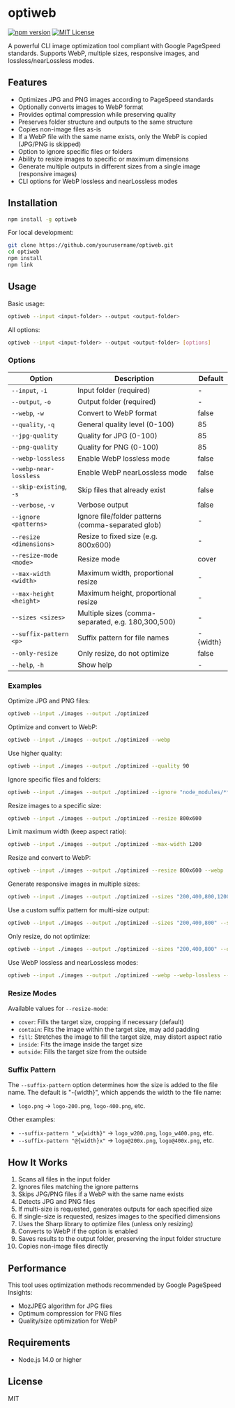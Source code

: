 # optiweb

[![npm version](https://img.shields.io/npm/v/optiweb.svg)](https://www.npmjs.com/package/optiweb)
[![MIT License](https://img.shields.io/badge/license-MIT-green.svg)](LICENSE)

A powerful CLI image optimization tool compliant with Google PageSpeed standards. Supports WebP, multiple sizes, responsive images, and lossless/nearLossless modes.

## Features

- Optimizes JPG and PNG images according to PageSpeed standards
- Optionally converts images to WebP format
- Provides optimal compression while preserving quality
- Preserves folder structure and outputs to the same structure
- Copies non-image files as-is
- If a WebP file with the same name exists, only the WebP is copied (JPG/PNG is skipped)
- Option to ignore specific files or folders
- Ability to resize images to specific or maximum dimensions
- Generate multiple outputs in different sizes from a single image (responsive images)
- CLI options for WebP lossless and nearLossless modes

## Installation

```bash
npm install -g optiweb
```

For local development:

```bash
git clone https://github.com/yourusername/optiweb.git
cd optiweb
npm install
npm link
```

## Usage

Basic usage:

```bash
optiweb --input <input-folder> --output <output-folder>
```

All options:

```bash
optiweb --input <input-folder> --output <output-folder> [options]
```

### Options

| Option                  | Description                                        | Default  |
| ----------------------- | -------------------------------------------------- | -------- |
| `--input`, `-i`         | Input folder (required)                            | -        |
| `--output`, `-o`        | Output folder (required)                           | -        |
| `--webp`, `-w`          | Convert to WebP format                             | false    |
| `--quality`, `-q`       | General quality level (0-100)                      | 85       |
| `--jpg-quality`         | Quality for JPG (0-100)                            | 85       |
| `--png-quality`         | Quality for PNG (0-100)                            | 85       |
| `--webp-lossless`       | Enable WebP lossless mode                          | false    |
| `--webp-near-lossless`  | Enable WebP nearLossless mode                      | false    |
| `--skip-existing`, `-s` | Skip files that already exist                      | false    |
| `--verbose`, `-v`       | Verbose output                                     | false    |
| `--ignore <patterns>`   | Ignore file/folder patterns (comma-separated glob) | -        |
| `--resize <dimensions>` | Resize to fixed size (e.g. 800x600)                | -        |
| `--resize-mode <mode>`  | Resize mode                                        | cover    |
| `--max-width <width>`   | Maximum width, proportional resize                 | -        |
| `--max-height <height>` | Maximum height, proportional resize                | -        |
| `--sizes <sizes>`       | Multiple sizes (comma-separated, e.g. 180,300,500) | -        |
| `--suffix-pattern <p>`  | Suffix pattern for file names                      | -{width} |
| `--only-resize`         | Only resize, do not optimize                       | false    |
| `--help`, `-h`          | Show help                                          | -        |

### Examples

Optimize JPG and PNG files:
```bash
optiweb --input ./images --output ./optimized
```

Optimize and convert to WebP:
```bash
optiweb --input ./images --output ./optimized --webp
```

Use higher quality:
```bash
optiweb --input ./images --output ./optimized --quality 90
```

Ignore specific files and folders:
```bash
optiweb --input ./images --output ./optimized --ignore "node_modules/**,*.svg,temp/*"
```

Resize images to a specific size:
```bash
optiweb --input ./images --output ./optimized --resize 800x600
```

Limit maximum width (keep aspect ratio):
```bash
optiweb --input ./images --output ./optimized --max-width 1200
```

Resize and convert to WebP:
```bash
optiweb --input ./images --output ./optimized --resize 800x600 --webp
```

Generate responsive images in multiple sizes:
```bash
optiweb --input ./images --output ./optimized --sizes "200,400,800,1200" --webp
```

Use a custom suffix pattern for multi-size output:
```bash
optiweb --input ./images --output ./optimized --sizes "200,400,800" --suffix-pattern "_w{width}"
```

Only resize, do not optimize:
```bash
optiweb --input ./images --output ./optimized --sizes "200,400,800" --only-resize
```

Use WebP lossless and nearLossless modes:
```bash
optiweb --input ./images --output ./optimized --webp --webp-lossless --webp-near-lossless
```

### Resize Modes

Available values for `--resize-mode`:

- `cover`: Fills the target size, cropping if necessary (default)
- `contain`: Fits the image within the target size, may add padding
- `fill`: Stretches the image to fill the target size, may distort aspect ratio
- `inside`: Fits the image inside the target size
- `outside`: Fills the target size from the outside

### Suffix Pattern

The `--suffix-pattern` option determines how the size is added to the file name. The default is "-{width}", which appends the width to the file name:

- `logo.png` → `logo-200.png`, `logo-400.png`, etc.

Other examples:
- `--suffix-pattern "_w{width}"` → `logo_w200.png`, `logo_w400.png`, etc.
- `--suffix-pattern "@{width}x"` → `logo@200x.png`, `logo@400x.png`, etc.

## How It Works

1. Scans all files in the input folder
2. Ignores files matching the ignore patterns
3. Skips JPG/PNG files if a WebP with the same name exists
4. Detects JPG and PNG files
5. If multi-size is requested, generates outputs for each specified size
6. If single-size is requested, resizes images to the specified dimensions
7. Uses the Sharp library to optimize files (unless only resizing)
8. Converts to WebP if the option is enabled
9. Saves results to the output folder, preserving the input folder structure
10. Copies non-image files directly

## Performance

This tool uses optimization methods recommended by Google PageSpeed Insights:

- MozJPEG algorithm for JPG files
- Optimum compression for PNG files
- Quality/size optimization for WebP

## Requirements

- Node.js 14.0 or higher

## License

MIT